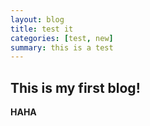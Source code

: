 ```yaml
---
layout: blog
title: test it
categories: [test, new]
summary: this is a test
---
```

## This is my first blog!
__HAHA__
